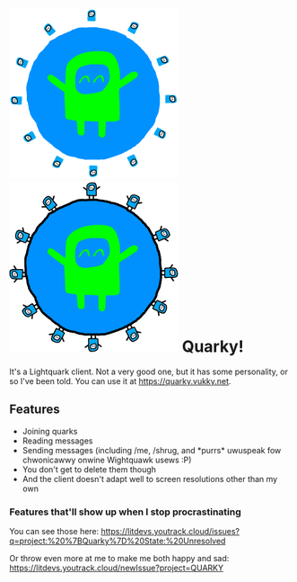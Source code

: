 # ![Quarky planet](/public/assets/img/vukkyplanetdark.svg#gh-dark-mode-only)![Quarky planet](/public/assets/img/vukkyplanet.svg#gh-light-mode-only) Quarky!

It's a Lightquark client. Not a very good one, but it has some personality, or so I've been told. You can use it at https://quarky.vukky.net.

## Features
- Joining quarks
- Reading messages
- Sending messages (including /me, /shrug, and \*purrs\* uwuspeak fow chwonicawwy onwine Wightquawk usews :P)
- You don't get to delete them though
- And the client doesn't adapt well to screen resolutions other than my own

### Features that'll show up when I stop procrastinating
You can see those here: https://litdevs.youtrack.cloud/issues?q=project:%20%7BQuarky%7D%20State:%20Unresolved

Or throw even more at me to make me both happy and sad: https://litdevs.youtrack.cloud/newIssue?project=QUARKY
